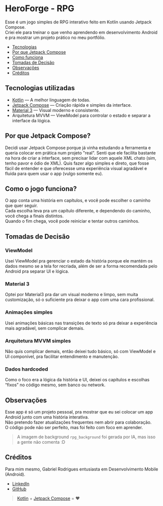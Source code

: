 # HeroForge - RPG 
Esse é um jogo simples de RPG interativo feito em Kotlin usando Jetpack Compose.  
Criei ele para treinar o que venho aprendendo em desenvolvimento Android e pra mostrar um projeto prático no meu portfólio.

- [Tecnologias](#tecnologias-utilizadas)
- [Por que Jetpack Compose](#porque-jetpack-compose)
- [Como funciona](#como-o-jogo-funciona?)
- [Tomadas de Decisão](#tomadas-de-decisão)
- [Observações](#observações)
- [Créditos](#creditos)

## Tecnologias utilizadas
- [Kotlin](https://kotlinlang.org/) — A melhor linguagem de todas.
- [Jetpack Compose](https://developer.android.com/jetpack/compose) —  Criação rápida e simples da interface.
- [Material 3](https://m3.material.io/) — Visual moderno e consistente.
- Arquitetura MVVM — ViewModel para controlar o estado e separar a interface da lógica.

## Por que Jetpack Compose?
Decidi usar Jetpack Compose porque já vinha estudando a ferramenta e queria colocar em prática num projeto "real".
Senti que ele facilita bastante na hora de criar a interface, sem precisar lidar com aquele XML chato (sim, tenho pavor e ódio de XML).
Quis fazer algo simples e direto, que fosse fácil de entender e que oferecesse uma experiência visual agradável e fluida para quem usar o app (vulgo somente eu).

## Como o jogo funciona?
O app conta uma história em capítulos, e você pode escolher o caminho que quer seguir.  
Cada escolha leva pra um capítulo diferente, e dependendo do caminho, você chega a finais distintos.  
Quando o fim chega, você pode reiniciar e tentar outros caminhos.

## Tomadas de Decisão
### ViewModel 
Usei ViewModel pra gerenciar o estado da história porque ele mantém os dados mesmo se a tela for recriada, além de ser a forma recomendada pelo Android pra separar UI e lógica. 
 
### Material 3 
Optei por Material3 pra dar um visual moderno e limpo, sem muita customização, só o suficiente pra deixar o app com uma cara profissional.  

### Animações simples 
Usei animações básicas nas transições de texto só pra deixar a experiência mais agradável, sem complicar demais.  

### Arquitetura MVVM simples 
Não quis complicar demais, então deixei tudo básico, só com ViewModel e UI componível, pra facilitar entendimento e manutenção.  

### Dados hardcoded 
Como o foco era a lógica da história e UI, deixei os capítulos e escolhas “fixos” no código mesmo, sem banco ou network.

## Observações
Esse app é só um projeto pessoal, pra mostrar que eu sei colocar um app Android junto com uma história interativa.  
Não pretendo fazer atualizações frequentes nem abrir para colaboração.  
O código pode não ser perfeito, mas foi feito com foco em aprender.
> A imagem de background `rpg_background` foi gerada por IA, mas isso a gente não comenta :D

## **Créditos**  
Para mim mesmo, Gabriel Rodrigues entusiasta em Desenvolvimento Mobile (Android).
- [LinkedIn](https://www.linkedin.com/in/gahrodrigues/)
- [GitHub](https://github.com/GBLZIN)  
> [Kotlin](https://kotlinlang.org/) + [Jetpack Compose](https://developer.android.com/jetpack/compose) = ❤️
